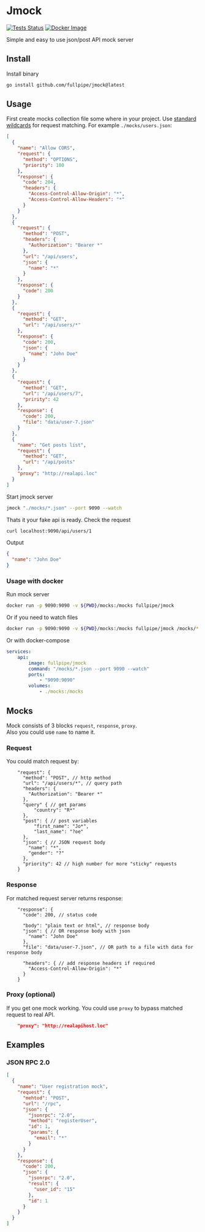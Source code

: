 # Jmock

[![Tests Status](https://github.com/fullpipe/jmock/workflows/Tests/badge.svg)](https://github.com/fullpipe/jmock)
[![Docker Image](https://img.shields.io/docker/image-size/fullpipe/jmock/latest)](https://cloud.docker.com/repository/docker/fullpipe/jmock)

Simple and easy to use json/post API mock server

## Install

Install binary

```sh
go install github.com/fullpipe/jmock@latest
```

## Usage

First create mocks collection file some where in your project. Use [standard
wildcards](http://tldp.org/LDP/GNU-Linux-Tools-Summary/html/x11655.htm) for
request matching. For example `./mocks/users.json`:

```json
[
  {
    "name": "Allow CORS",
    "request": {
      "method": "OPTIONS",
      "priority": 100
    },
    "response": {
      "code": 204,
      "headers": {
        "Access-Control-Allow-Origin": "*",
        "Access-Control-Allow-Headers": "*"
      }
    }
  },
  {
    "request": {
      "method": "POST",
      "headers": {
        "Authorization": "Bearer *"
      },
      "url": "/api/users",
      "json": {
        "name": "*"
      }
    },
    "response": {
      "code": 200
    }
  },
  {
    "request": {
      "method": "GET",
      "url": "/api/users/*"
    },
    "response": {
      "code": 200,
      "json": {
        "name": "John Doe"
      }
    }
  },
  {
    "request": {
      "method": "GET",
      "url": "/api/users/7",
      "pririty": 42
    },
    "response": {
      "code": 200,
      "file": "data/user-7.json"
    }
  },
  {
    "name": "Get posts list",
    "request": {
      "method": "GET",
      "url": "/api/posts"
    },
    "proxy": "http://realapi.loc"
  }
]
```

Start jmock server

```sh
jmock "./mocks/*.json" --port 9090 --watch
```

Thats it your fake api is ready. Check the request

```sh
curl localhost:9090/api/users/1
```

Output
```json
{
  "name": "John Doe"
}
```

### Usage with docker

Run mock server

```sh
docker run -p 9090:9090 -v ${PWD}/mocks:/mocks fullpipe/jmock
```

Or if you need to watch files

```sh
docker run -p 9090:9090 -v ${PWD}/mocks:/mocks fullpipe/jmock /mocks/*.json --port 9090 --watch
```

Or with docker-compose

```yaml
services:
    api:
        image: fullpipe/jmock
        command: "/mocks/*.json --port 9090 --watch"
        ports:
            - "9090:9090"
        volumes:
            - ./mocks:/mocks
```

## Mocks

Mock consists of 3 blocks `request`, `response`, `proxy`.  
Also you could use `name` to name it.

### Request

You could match request by:

```jsonc
    "request": {
      "method": "POST", // http method
      "url": "/api/users/*", // query path
      "headers": {
        "Authorization": "Bearer *"
      },
      "query" { // get params
          "country": "R*"
      },
      "post": { // post variables
          "first_name": "Jo*",
          "last_name": "?oe"
      },
      "json": { // JSON request body
        "name": "*",
        "gender": "?"
      },
      "priority": 42 // high number for more "sticky" requests
    }
```

### Response

For matched request server returns response:

```jsonc
    "response": {
      "code": 200, // status code

      "body": "plain text or html", // response body
      "json": { // OR response body with json
        "name": "John Doe"
      },
      "file": "data/user-7.json", // OR path to a file with data for response body

      "headers": { // add response headers if required
        "Access-Control-Allow-Origin": "*"
      }
    }
 ```

### Proxy (optional)

If you get one mock working. You could use `proxy` to
bypass matched request to real API.

```json
    "proxy": "http://realapihost.loc"
```

## Examples

### JSON RPC 2.0
```json
[
  {
    "name": "User registration mock",
    "request": {
      "mehtod": "POST",
      "url": "/rpc",
      "json": {
        "jsonrpc": "2.0",
        "method": "registerUser",
        "id": 1,
        "params": {
          "email": "*"
        }
      }
    },
    "response": {
      "code": 200,
      "json": {
        "jsonrpc": "2.0",
        "result": {
          "user_id": "15"
        },
        "id": 1
      }
    }
  }
]
```
